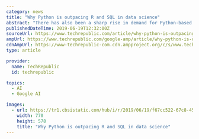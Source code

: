 ```yaml
---
category: news
title: "Why Python is outpacing R and SQL in data science"
abstract: "There has also been a sharp rise in demand for Python-based Deep Learning experience, so familiarity with tools like TensorFlow, Caffe and Torch is increasingly more attractive to Hiring Managers.\" Python is more elegant than R, and wins out in terms of ..."
publishedDateTime: 2019-06-19T12:32:00Z
sourceUrl: https://www.techrepublic.com/article/why-python-is-outpacing-r-and-sql-in-data-science/
ampUrl: https://www.techrepublic.com/google-amp/article/why-python-is-outpacing-r-and-sql-in-data-science/
cdnAmpUrl: https://www-techrepublic-com.cdn.ampproject.org/c/s/www.techrepublic.com/google-amp/article/why-python-is-outpacing-r-and-sql-in-data-science/
type: article

provider:
  name: TechRepublic
  id: techrepublic

topics:
  - AI
  - Google AI

images:
  - url: https://tr1.cbsistatic.com/hub/i/r/2019/06/19/f67cc522-67c8-4580-a6f4-038dfc57ac66/thumbnail/770x578/e23d182a219b907b393904201b1fca4d/istock-807196312.jpg
    width: 770
    height: 578
    title: "Why Python is outpacing R and SQL in data science"
---
```

